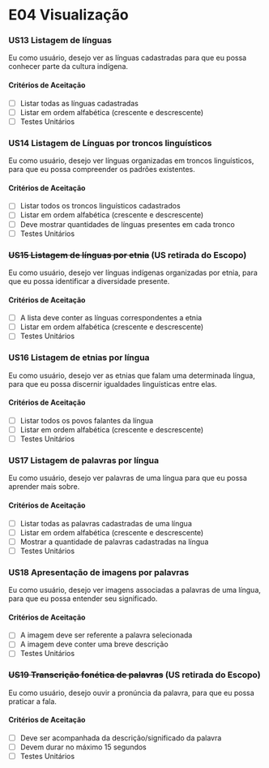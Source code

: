 # E04 Visualização

### **US13 Listagem de línguas**

Eu como usuário, desejo ver as línguas cadastradas para que eu possa conhecer parte da cultura indígena.

#### **Critérios de Aceitação**

- [ ] Listar todas as línguas cadastradas
- [ ] Listar em ordem alfabética (crescente e descrescente)
- [ ] Testes Unitários

### **US14 Listagem de Línguas por troncos linguísticos**

Eu como usuário, desejo ver línguas organizadas em troncos linguísticos, para que eu possa compreender os padrões existentes.

#### **Critérios de Aceitação**

- [ ] Listar todos os troncos linguísticos cadastrados
- [ ] Listar em ordem alfabética (crescente e descrescente)
- [ ] Deve mostrar quantidades de línguas presentes em cada tronco
- [ ] Testes Unitários

### ~~**US15 Listagem de línguas por etnia**~~ (US retirada do Escopo)

Eu como usuário, desejo ver línguas indígenas organizadas por etnia, para que eu possa identificar a diversidade presente.

#### **Critérios de Aceitação**

- [ ] A lista deve conter as línguas correspondentes a etnia
- [ ] Listar em ordem alfabética (crescente e descrescente)
- [ ] Testes Unitários

### **US16 Listagem de etnias por língua**

Eu como usuário, desejo ver as etnias que falam uma determinada língua, para que eu possa discernir igualdades linguísticas entre elas.

#### **Critérios de Aceitação**

- [ ] Listar todos os povos falantes da língua
- [ ] Listar em ordem alfabética (crescente e descrescente)
- [ ] Testes Unitários

### **US17 Listagem de palavras por língua**

Eu como usuário, desejo ver palavras de uma língua para que eu possa aprender mais sobre.

#### **Critérios de Aceitação**

- [ ] Listar todas as palavras cadastradas de uma língua
- [ ] Listar em ordem alfabética (crescente e descrescente)
- [ ] Mostrar a quantidade de palavras cadastradas na língua
- [ ] Testes Unitários

### **US18 Apresentação de imagens por palavras**

Eu como usuário, desejo ver imagens associadas a palavras de uma língua, para que eu possa entender seu significado.

#### **Critérios de Aceitação**

- [ ] A imagem deve ser referente a palavra selecionada
- [ ] A imagem deve conter uma breve descrição
- [ ] Testes Unitários

### ~~**US19 Transcrição fonética de palavras**~~ (US retirada do Escopo)

Eu como usuário, desejo ouvir a pronúncia da palavra, para que eu possa praticar a fala.

#### **Critérios de Aceitação**

- [ ] Deve ser acompanhada da descrição/significado da palavra
- [ ] Devem durar no máximo 15 segundos
- [ ] Testes Unitários
